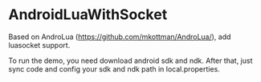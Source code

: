 # AndroidLuaWithSocket

Based on AndroLua (https://github.com/mkottman/AndroLua/), add luasocket support.

To run the demo, you need download android sdk and ndk. After that, just sync code and config your sdk and ndk path in local.properties.